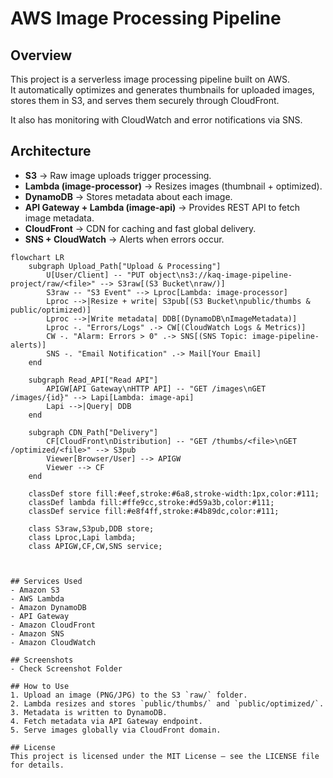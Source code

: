 # AWS Image Processing Pipeline

## Overview
This project is a serverless image processing pipeline built on AWS.  
It automatically optimizes and generates thumbnails for uploaded images, stores them in S3, and serves them securely through CloudFront.  

It also has monitoring with CloudWatch and error notifications via SNS.

## Architecture
- **S3** → Raw image uploads trigger processing.  
- **Lambda (image-processor)** → Resizes images (thumbnail + optimized).  
- **DynamoDB** → Stores metadata about each image.  
- **API Gateway + Lambda (image-api)** → Provides REST API to fetch image metadata.  
- **CloudFront** → CDN for caching and fast global delivery.  
- **SNS + CloudWatch** → Alerts when errors occur.  

```mermaid
flowchart LR
    subgraph Upload_Path["Upload & Processing"]
        U[User/Client] -- "PUT object\ns3://kaq-image-pipeline-project/raw/<file>" --> S3raw[(S3 Bucket\nraw/)]
        S3raw -- "S3 Event" --> Lproc[Lambda: image-processor]
        Lproc -->|Resize + write| S3pub[(S3 Bucket\npublic/thumbs & public/optimized)]
        Lproc -->|Write metadata| DDB[(DynamoDB\nImageMetadata)]
        Lproc -. "Errors/Logs" .-> CW[(CloudWatch Logs & Metrics)]
        CW -. "Alarm: Errors > 0" .-> SNS[(SNS Topic: image-pipeline-alerts)]
        SNS -. "Email Notification" .-> Mail[Your Email]
    end

    subgraph Read_API["Read API"]
        APIGW[API Gateway\nHTTP API] -- "GET /images\nGET /images/{id}" --> Lapi[Lambda: image-api]
        Lapi -->|Query| DDB
    end

    subgraph CDN_Path["Delivery"]
        CF[CloudFront\nDistribution] -- "GET /thumbs/<file>\nGET /optimized/<file>" --> S3pub
        Viewer[Browser/User] --> APIGW
        Viewer --> CF
    end

    classDef store fill:#eef,stroke:#6a8,stroke-width:1px,color:#111;
    classDef lambda fill:#ffe9cc,stroke:#d59a3b,color:#111;
    classDef service fill:#e8f4ff,stroke:#4b89dc,color:#111;

    class S3raw,S3pub,DDB store;
    class Lproc,Lapi lambda;
    class APIGW,CF,CW,SNS service;



## Services Used
- Amazon S3  
- AWS Lambda  
- Amazon DynamoDB  
- API Gateway  
- Amazon CloudFront  
- Amazon SNS  
- Amazon CloudWatch  

## Screenshots
- Check Screenshot Folder

## How to Use
1. Upload an image (PNG/JPG) to the S3 `raw/` folder.  
2. Lambda resizes and stores `public/thumbs/` and `public/optimized/`.  
3. Metadata is written to DynamoDB.  
4. Fetch metadata via API Gateway endpoint.  
5. Serve images globally via CloudFront domain.  

## License
This project is licensed under the MIT License – see the LICENSE file for details.
